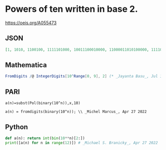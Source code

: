 # Powers of ten written in base 2\.
https://oeis.org/A055473
## JSON
```JSON
[1, 1010, 1100100, 1111101000, 10011100010000, 11000011010100000, 11110100001001000000, 100110001001011010000000, 101111101011110000100000000, 111011100110101100101000000000, 1001010100000010111110010000000000, 1011101001000011101101110100000000000]
```
## Mathematica
```Mathematica
FromDigits /@ IntegerDigits[10^Range[0, 9], 2] (* _Jayanta Basu_, Jul 12 2013 *)
```
## PARI
```PARI
a(n)=subst(Pol(binary(10^n)),x,10)
```
```PARI
a(n) = fromdigits(binary(10^n)); \\ _Michel Marcus_, Apr 27 2022
```
## Python
```Python
def a(n): return int(bin(10**n)[2:])
print([a(n) for n in range(12)]) # _Michael S. Branicky_, Apr 27 2022
```
